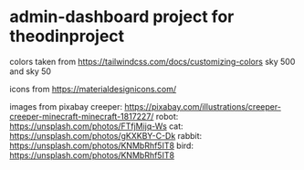 # admin-dashboard project for theodinproject

colors taken from https://tailwindcss.com/docs/customizing-colors
sky 500 and sky 50

icons from https://materialdesignicons.com/

images from pixabay
creeper: https://pixabay.com/illustrations/creeper-creeper-minecraft-minecraft-1817227/
robot: https://unsplash.com/photos/FTfjMijq-Ws
cat: https://unsplash.com/photos/gKXKBY-C-Dk
rabbit: https://unsplash.com/photos/KNMbRhf5IT8
bird: https://unsplash.com/photos/KNMbRhf5IT8